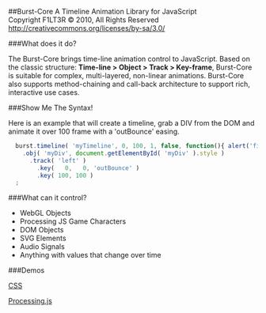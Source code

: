 ##Burst-Core
A Timeline Animation Library for JavaScript<br />
Copyright F1LT3R © 2010, All Rights Reserved<br />
http://creativecommons.org/licenses/by-sa/3.0/

###What does it do?

The Burst-Core brings time-line animation control to JavaScript. Based on the classic structure: **Time-line > Object > Track > Key-frame**, Burst-Core is suitable for complex, multi-layered, non-linear animations. Burst-Core also supports method-chaining and call-back architecture to support rich, interactive use cases.

###Show Me The Syntax!

Here is an example that will create a timeline, grab a DIV from the DOM and animate it over 100 frame with a 'outBounce' easing.

  ```js
    burst.timeline( 'myTimeline', 0, 100, 1, false, function(){ alert('finished!'); )
      .obj( 'myDiv', document.getElementById( 'myDiv' ).style )    
        .track( 'left' )
          .key(   0,   0, 'outBounce' )
          .key( 100, 100 )        
    ;

  ```

###What can it control?

- WebGL Objects
- Processing JS Game Characters
- DOM Objects
- SVG Elements
- Audio Signals
- Anything with values that change over time

###Demos

[CSS](http://code.bocoup.com/burst-core/examples/css-demo/)

[Processing.js](http://code.bocoup.com/burst-core/examples/processing-js/)
